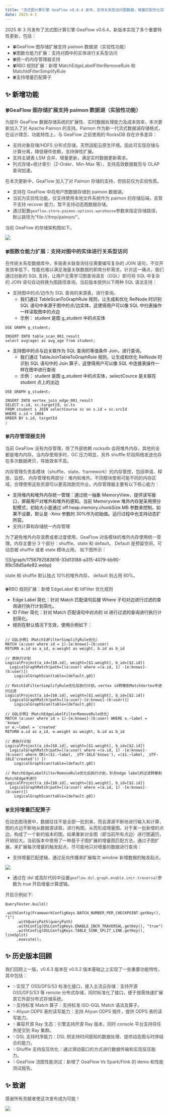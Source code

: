 ```yaml
---
title: "流式图计算引擎 GeaFlow v0.6.4 发布，支持关系型访问图数据，增量匹配优化实时处理"
date: 2025-4-3
---
```


<font style="color:rgb(63, 63, 63);">2025 年 3 月发布了流式图计算引擎 GeaFlow v0.6.4，新版本实现了多个重要特性更新，包括：</font>

- <font style="color:rgb(63, 63, 63);">🍀</font><font style="color:rgb(63, 63, 63);">GeaFlow 图存储扩展支持 paimon 数据湖（实验性功能）</font>
- <font style="color:rgb(63, 63, 63);">🍀</font><font style="color:rgb(63, 63, 63);">图数仓能力扩展：支持对图中的实体进行关系型访问</font>
- <font style="color:rgb(63, 63, 63);">🍀</font><font style="color:rgb(63, 63, 63);">统一的内存管理器支持</font>
- <font style="color:rgb(63, 63, 63);">🍀</font><font style="color:rgb(63, 63, 63);">RBO 规则扩展：新增 MatchEdgeLabelFilterRemoveRule 和 MatchIdFilterSimplifyRule</font>
- <font style="color:rgb(63, 63, 63);">🍀</font><font style="color:rgb(63, 63, 63);">支持增量匹配算子</font>

<!-- truncate -->

## ✨ 新增功能

### <font style="color:rgb(63, 63, 63);">🍀</font><font style="color:rgb(63, 63, 63);">GeaFlow 图存储扩展支持 paimon 数据湖（实验性功能）</font>

<font style="color:rgb(63, 63, 63);">为提升 GeaFlow 数据存储系统的扩展性、实时数据处理能力及成本效率，本次更新加入了对 Apache Paimon 的支持。Paimon 作为新一代流式数据湖存储格式，在设计理念、功能特性上，与 GeaFlow 之前使用的 RocksDB 存在许多差异：</font>

- <font style="color:rgb(63, 63, 63);">支持对象存储/HDFS 分布式存储，天然适配云原生环境。因此可实现存储与计算分离，降低硬件依赖，支持弹性扩展。</font>
- <font style="color:rgb(63, 63, 63);">支持主键表 LSM 合并、增量更新，满足实时数据更新需求。</font>
- <font style="color:rgb(63, 63, 63);">列式存储+统计索引（Z-Order、Min-Max 等），支持高效数据裁剪与 OLAP 查询加速。</font>

<font style="color:rgb(63, 63, 63);">在本次更新中，GeaFlow 加入了对 Paimon 存储的支持，但目前仅为实验性质。</font>

- <font style="color:rgb(63, 63, 63);">支持在 GeaFlow 中将用户图数据存储到 paimon 数据湖。</font>
- <font style="color:rgb(63, 63, 63);">当前为实验性功能，仅支持使用本地文件系统作为 paimon 的存储后端，且暂不支持 recover 能力，暂不支持动态图数据存储。</font>
- <font style="color:rgb(63, 63, 63);">通过配置`geaflow.store.paimon.options.warehouse`参数来指定存储路径，默认路径为"file:///tmp/paimon/"。</font>

<font style="color:rgb(63, 63, 63);">当前 GeaFlow 的存储架构图如下。</font>

![](/graph/1756792583755-e264437e-59a4-4483-81b9-6b1b26a49279.webp)

<font style="color:rgb(63, 63, 63);"></font>

### <font style="color:rgb(63, 63, 63);">🍀</font><font style="color:rgb(63, 63, 63);">图数仓能力扩展：支持对图中的实体进行关系型访问</font>

<font style="color:rgb(63, 63, 63);">在传统关系型数据库中，多层表关联查询往往需要编写复杂的 JOIN 语句，不仅开发效率低下，性能也难以满足海量关联数据的即席分析需求。针对这一痛点，我们通过创新的 SQL 支持，让用户无需学习图查询语言（GQL）即可将 SQL 中复杂的 JOIN 语句自动转换为图路径查询。当前版本提供以下两种 SQL 语法支持：</font>

- <font style="color:rgb(63, 63, 63);">支持图中的点/边作为 SQL 查询的来源表，进行查询。</font>
  - <font style="color:rgba(0, 0, 0, 0.9);">我们通过 TableScanToGraphRule 规则，让生成和优化 RelNode 时识别 SQL 语句中来源于图中的点/边实体，这使得用户可以像 SQL 中扫表操作一样读取图中的点边</font>
  - <font style="color:rgba(0, 0, 0, 0.9);">示例： student 是图 g_student 中的点实体</font>

```plain
USE GRAPH g_student;

INSERT INTO table_scan_001_result
select avg(age) as avg_age from student;
```

- <font style="color:rgba(0, 0, 0, 0.9);">支持图中的点与边关联作为 SQL 查询的等值条件 Join，进行查询。</font>
  - <font style="color:rgba(0, 0, 0, 0.9);">我们通过 TableJoinTableToGraphRule 规则，让生成和优化 RelNode 时识别 SQL 语句中的 Join 算子，这使得用户可以像 SQL 中连接表操作一样在图中进行查询</font>
  - <font style="color:rgba(0, 0, 0, 0.9);">示例： student 是图 g_student 中的点实体，selectCource 是关联在 student 点上的出边</font>

```plain
USE GRAPH g_student;

INSERT INTO vertex_join_edge_001_result
SELECT s.id, sc.targetId, sc.ts
FROM student s JOIN selectCourse sc on s.id = sc.srcId
WHERE s.id < 1004
ORDER BY s.id, targetId
;
```

### <font style="color:rgb(62, 62, 62);">🍀</font><font style="color:rgb(62, 62, 62);">内存管理器支持</font>

<font style="color:rgb(62, 62, 62);">当前 GeaFlow 没有内存管理，除了外部依赖 rocksdb 会用堆外内存，其他的全都是堆内内存。当内存使用多时，GC 压力明显，另外 shuffle 阶段网络发送也存在多次数据拷贝，导致效率不高。 </font>

<font style="color:rgb(62, 62, 62);">内存管理负责各模块（shuffle、state、framework）的内存管控，包括申请、释放、监控。 内存管理有两部分：堆内和堆外。不同模块使用可能不同的内存区域，合理使用这些资源可以更高效跑完作业。内存管理器主要有以下核心能力：</font>

- <font style="color:rgba(0, 0, 0, 0.9);">支持堆内和堆外内存统一管理：通过统一抽象 MemoryView，提供读写接口，屏蔽用户对堆外和堆外的感知。当前 Memoryview 堆外内存是采用预分配模式，初始大小是通过 off.heap.memory.chunkSize.MB 参数来控制，如果不设置，默认是 -Xmx 参数的 30%作为初始值。运行过程中也支持动态扩所容。 </font>
- <font style="color:rgb(62, 62, 62);">支持计算和存储统一内存管理</font>

<font style="color:rgb(62, 62, 62);">为了避免堆外内存浪费或者过度使用，GeaFlow 对各模块的堆外内存使用统一管理。内存主要分 3 个部分：shuffle、state 和 default。 Default 是预留空间，可动态被 shuffle 或者 state 模块占用。 如下图所示：</font>

<font style="color:rgb(62, 62, 62);">  
</font>![](/graph/1756792583816-33d13188-a315-4079-bb90-89c58d5a4e82.webp)

<font style="color:rgb(62, 62, 62);">state 和 shuffle 默认独占 10%的堆外内存， default 则占用 80%。</font>

###

<font style="color:rgb(62, 62, 62);">🍀</font><font style="color:rgb(62, 62, 62);">RBO 规则扩展：新增 EdgeLabel 和 IdFilter 优化规则</font>

- <font style="color:rgba(0, 0, 0, 0.9);">Edge Label 简化：针对 Match 匹配语句后接 Where 子句对边进行过滤的查询进行执行计划简化。</font>
- <font style="color:rgba(0, 0, 0, 0.9);">ID Filter 简化：针对 Match 匹配语句中对点的 id 进行过滤的查询进行执行计划简化。</font>
- <font style="color:rgba(0, 0, 0, 0.9);">规则在默认情况下生效，使用示例如下：</font>

```plain

// GQL示例1（MatchIdFilterSimplifyRule优化）
MATCH (a:user where id = 1)-[e:knows]-(b:user)
RETURN a.id as a_id, e.weight as weight, b.id as b_id

// 原执行计划
LogicalProject(a_id=[$0.id], weight=[$1.weight], b_id=[$2.id])
  LogicalGraphMatch(path=[(a:user) where =(a.id, 1) -[e:knows]-(b:user)])
    LogicalGraphScan(table=[default.g0])

// MatchIdFilterSimplifyRule优化后执行计划，vertex id转移到MatchVertex中进行过滤
LogicalProject(a_id=[$0.id], weight=[$1.weight], b_id=[$2.id])
  LogicalGraphMatch(path=[(a:user)-[e:knows]-(b:user)])
    LogicalGraphScan(table=[default.g0])

// GQL示例2（MatchEdgeLabelFilterRemoveRule优化）
MATCH (a:user where id = 1)-[e:knows]-(b:user) WHERE e.~label = 'knows'
or e.~label = 'created'
RETURN a.id as a_id, e.weight as weight, b.id as b_id

// 原执行计划
LogicalProject(a_id=[$0.id], weight=[$1.weight], b_id=[$2.id])
  LogicalGraphMatch(path=[(a:user) where =(a.id, 1) -[e:knows]-(b:user) where OR(=($1.~label, _UTF-16LE'knows'), =($1.~label, _UTF-16LE'created')) ])
    LogicalGraphScan(table=[default.g0])

// MatchEdgeLabelFilterRemoveRule优化后执行计划，针对edge label的过滤转移到MatchEdge中进行
LogicalProject(a_id=[$0.id], weight=[$1.weight], b_id=[$2.id])
  LogicalGraphMatch(path=[(a:user) where =(a.id, 1) -[e:knows]-(b:user)])
    LogicalGraphScan(table=[default.g0])
```

### <font style="color:rgb(62, 62, 62);">🍀</font><font style="color:rgb(62, 62, 62);">支持增量匹配算子</font>

<font style="color:rgb(62, 62, 62);">在动态图场景中，数据往往不是全部一批到来，而会源源不断地进行输入和计算，图的点边不断地从数据源读取，进行构图，从而形成增量图。对于某一批新增的点边，构成了一个新的版本的图，如果重新对全图（即当前所有点边）进行图遍历，开销较大。当前版本中使用了一种基于子图扩展的增量图匹配方法，通过子图扩展，来扩展每次增量的触发起点，尽可能地只对增量的数据进行查询：</font>

- <font style="color:rgb(62, 62, 62);">支持增量匹配逻辑，通过反向传播来扩展每次 window 新增数据的触发起点。</font>

![](/graph/1756792583809-8c862fd5-1d7f-4b8b-9b34-e63d1692deb6.webp)

- <font style="color:rgb(62, 62, 62);">通过在 dsl 或高阶代码中设置`geaflow.dsl.graph.enable.incr.traversal`参数为 true 开启增量计算逻辑。</font>

<font style="color:rgb(62, 62, 62);">开启示例如下:</font>

```plain
QueryTester.build()
     .withConfig(FrameworkConfigKeys.BATCH_NUMBER_PER_CHECKPOINT.getKey(), "1")
     .withQueryPath(queryPath)
     .withConfig(DSLConfigKeys.ENABLE_INCR_TRAVERSAL.getKey(), "true")
     .withConfig(DSLConfigKeys.TABLE_SINK_SPLIT_LINE.getKey(), lineSplit)
     .execute();
```

**<font style="color:rgb(255, 255, 255);background-color:rgb(38, 75, 239);"></font>**

## ✨ 历史版本回顾

<font style="color:rgb(63, 63, 63);">我们回顾上一版，v0.6.3 版本在 v0.5.2 版本基础之上实现了一些重要功能特性，其中包括：</font>

- <font style="color:rgb(63, 63, 63);">✨</font><font style="color:rgb(63, 63, 63);">实现了 OSS/DFS/S3 标准化接口，接入主流云存储：支持开源 OSS/DFS/S3 等 remote 分布式存储，同时标准化了接口，便于按需快速扩展其它外部分布式存储系统。</font>
- <font style="color:rgb(63, 63, 63);">✨</font><font style="color:rgb(63, 63, 63);">支持标准 Match 算子：支持标准 ISO-GQL Match 语法及算子。</font>
- <font style="color:rgb(63, 63, 63);">✨</font><font style="color:rgb(63, 63, 63);">Aliyun ODPS 表的读写能力：支持 Aliyun ODPS 插件，提供 ODPS 表的读写能力。</font>
- <font style="color:rgb(63, 63, 63);">✨</font><font style="color:rgb(63, 63, 63);">兼容开源 Ray 生态：引擎支持开源 Ray 版本，同时 console 平台支持将任务提交到 Ray 集群。</font>
- <font style="color:rgb(63, 63, 63);">✨</font><font style="color:rgb(63, 63, 63);">DSL 支持时序能力：DSL 侧支持时间感知的数据处理、提供动态图与时序结合的能力。</font>
- <font style="color:rgb(63, 63, 63);">✨</font><font style="color:rgb(63, 63, 63);">Shuffle 支持反压优化：通过滑动窗口的方式进行数据传输和实现反压能力。</font>
- <font style="color:rgb(63, 63, 63);">✨</font><font style="color:rgb(63, 63, 63);">GeaFlow 流图性能测试：新增了 GeaFlow Vs Spark/Flink 的 demo 和性能测试报告。</font>

## ✨ 致谢

<font style="color:rgb(62, 62, 62);">感谢所有贡献者使这次发布成为可能！ </font>

<font style="color:rgb(62, 62, 62);"></font>

![](/graph/1756792583799-ea7feea1-1279-4089-bbb9-61fc0b6331b2.webp)
